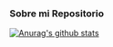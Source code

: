 ### Sobre mi Repositorio


[![Anurag's github stats](https://github-readme-stats.vercel.app/api?username=ElLuchoMan&show_icons=true&theme=dark)](https://github.com/anuraghazra/github-readme-stats)
